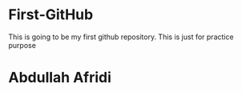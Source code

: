 # First-GitHub
This is going to be my first github repository. This is just for practice purpose

# Abdullah Afridi
